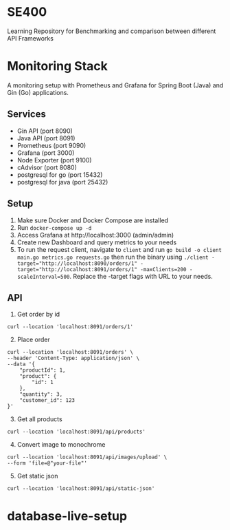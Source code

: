 # SE400

Learning Repository for Benchmarking and comparison between different API Frameworks

# Monitoring Stack

A monitoring setup with Prometheus and Grafana for Spring Boot (Java) and Gin (Go) applications.

## Services

- Gin API (port 8090)
- Java API (port 8091)
- Prometheus (port 9090)
- Grafana (port 3000)
- Node Exporter (port 9100)
- cAdvisor (port 8080)
- postgresql for go (port 15432)
- postgresql for java (port 25432)

## Setup

1. Make sure Docker and Docker Compose are installed
2. Run `docker-compose up -d`
3. Access Grafana at http://localhost:3000 (admin/admin)
4. Create new Dashboard and query metrics to your needs
5. To run the request client, navigate to `client` and run `go build -o client main.go metrics.go requests.go` then run the binary using `./client -target="http://localhost:8090/orders/1" -target="http://localhost:8091/orders/1" -maxClients=200 -scaleInterval=500`. Replace the -target flags with URL to your needs.

## API

1. Get order by id

```
curl --location 'localhost:8091/orders/1'
```

2. Place order

```
curl --location 'localhost:8091/orders' \
--header 'Content-Type: application/json' \
--data '{
    "productId": 1,
    "product": {
        "id": 1
    },
    "quantity": 3,
    "customer_id": 123
}'
```

3. Get all products

```
curl --location 'localhost:8091/api/products'
```

4. Convert image to monochrome

```
curl --location 'localhost:8091/api/images/upload' \
--form 'file=@"your-file"'
```

5. Get static json

```
curl --location 'localhost:8091/api/static-json'
```
# database-live-setup

